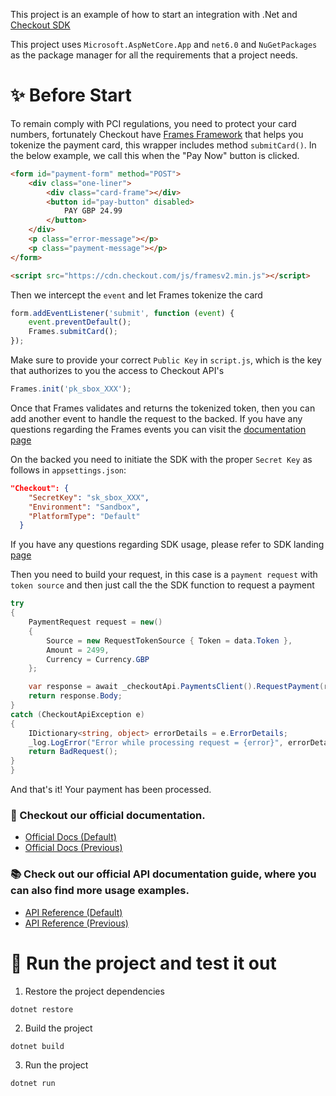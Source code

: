 This project is an example of how to start an integration with .Net and [Checkout SDK](https://github.com/checkout/checkout-sdk-net)

This project uses `Microsoft.AspNetCore.App` and `net6.0` and `NuGetPackages` as the package manager for all the requirements that a project needs.

# :sparkles: Before Start

To remain comply with PCI regulations, you need to protect your card numbers, fortunately Checkout have [Frames Framework](https://www.checkout.com/docs/integrate/frames#Who_is_Frames_for?) that helps you tokenize the payment card, this wrapper includes method `submitCard()`. In the below example, we call this when the "Pay Now" button is clicked.

````html
<form id="payment-form" method="POST">
    <div class="one-liner">
        <div class="card-frame"></div>
        <button id="pay-button" disabled>
            PAY GBP 24.99
        </button>
    </div>
    <p class="error-message"></p>
    <p class="payment-message"></p>
</form>

<script src="https://cdn.checkout.com/js/framesv2.min.js"></script>
````

Then we intercept the `event` and let Frames tokenize the card

````javascript
form.addEventListener('submit', function (event) {
    event.preventDefault();
    Frames.submitCard();
});
````

Make sure to provide your correct `Public Key` in `script.js`, which is the key that authorizes to you the access to Checkout API's

````javascript
Frames.init('pk_sbox_XXX');
````

Once that Frames validates and returns the tokenized token, then you can add another event to handle the request to the backed. If you have any questions regarding the Frames events you can visit the [documentation page](https://www.checkout.com/docs/integrate/frames/frames-reference)

On the backed you need to initiate the SDK with the proper `Secret Key` as follows in `appsettings.json`:

```json
"Checkout": {
    "SecretKey": "sk_sbox_XXX",
    "Environment": "Sandbox",
    "PlatformType": "Default"
  }
```

If you have any questions regarding SDK usage, please refer to SDK landing [page](https://github.com/checkout/checkout-sdk-net)

Then you need to build your request, in this case is a `payment request` with `token source` and then just call the the SDK function to request a payment

```cs
try
{
    PaymentRequest request = new()
    {
        Source = new RequestTokenSource { Token = data.Token },
        Amount = 2499,
        Currency = Currency.GBP
    };

    var response = await _checkoutApi.PaymentsClient().RequestPayment(request);
    return response.Body;
}
catch (CheckoutApiException e)
{
    IDictionary<string, object> errorDetails = e.ErrorDetails;
    _log.LogError("Error while processing request = {error}", errorDetails["error_codes"]);
    return BadRequest();
}
}
```

And that's it! Your payment has been processed.

### :book: Checkout our official documentation.

* [Official Docs (Default)](https://docs.checkout.com/)
* [Official Docs (Previous)](https://docs.checkout.com/previous)

### :books: Check out our official API documentation guide, where you can also find more usage examples.

* [API Reference (Default)](https://api-reference.checkout.com/)
* [API Reference (Previous)](https://api-reference.checkout.com/previous)

# :rocket: Run the project and test it out
1. Restore the project dependencies
```shell
dotnet restore
```
2. Build the project
```shell
dotnet build
```
3. Run the project
```shell
dotnet run
```
